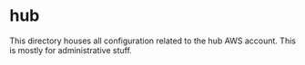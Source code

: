 # hub

This directory houses all configuration related to the hub AWS account. This is mostly for administrative stuff.
